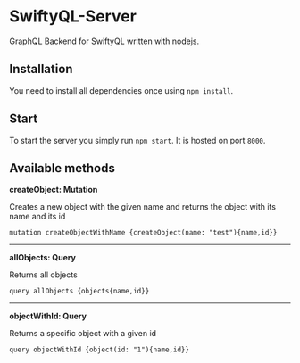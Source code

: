 # SwiftyQL-Server
GraphQL Backend for SwiftyQL written with nodejs.


## Installation
You need to install all dependencies once using `npm install`.

## Start
To start the server you simply run `npm start`. It is hosted on port `8000`.

## Available methods
**createObject: Mutation**

Creates a new object with the given name and returns the object with its name and its id
```
mutation createObjectWithName {createObject(name: "test"){name,id}}
```
----
**allObjects: Query**

Returns all objects
```
query allObjects {objects{name,id}}
```
----
**objectWithId: Query**

Returns a specific object with a given id
```
query objectWithId {object(id: "1"){name,id}}
```


